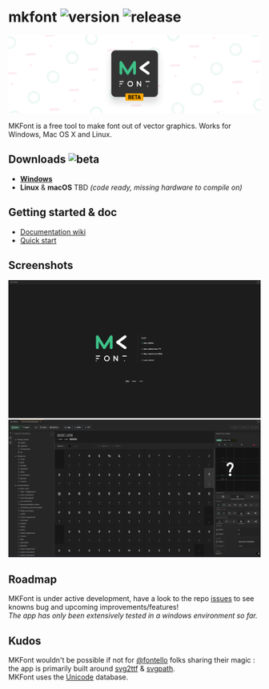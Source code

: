 # mkfont ![version](https://img.shields.io/badge/dynamic/json?color=ed1e79&label=version&query=version&url=https://github.com/Nebukam/mkfont/raw/main//package.json) ![release](https://img.shields.io/badge/license-MIT-black.svg)

![Splash](/assets/Splash-beta.png)

MKFont is a free tool to make font out of vector graphics. Works for Windows, Mac OS X and Linux.  

## **Downloads** ![beta](https://img.shields.io/badge/-beta.3-ed1e79)

- [**Windows**](https://github.com/Nebukam/mkfont/releases)
- **Linux** & **macOS** TBD *(code ready, missing hardware to compile on)*

## **Getting started** & doc
- [Documentation wiki](https://github.com/Nebukam/mkfont/wiki)
- [Quick start](https://github.com/Nebukam/mkfont/wiki/Step-by-step)

## Screenshots

![home](https://raw.githubusercontent.com/Nebukam/mkfont/main/assets/docs/screenshots/home.png)  
![grid](https://raw.githubusercontent.com/Nebukam/mkfont/main/assets/docs/screenshots/grid.png)   

## Roadmap
MKFont is under active development, have a look to the repo [issues](https://github.com/Nebukam/mkfont/issues) to see knowns bug and upcoming improvements/features!  
*The app has only been extensively tested in a windows environment so far.*

## Kudos
MKFont wouldn't be possible if not for [@fontello](https://github.com/fontello) folks sharing their magic : the app is primarily built around [svg2ttf](https://github.com/fontello/svg2ttf) & [svgpath](https://github.com/fontello/svgpath).  
MKFont uses the [Unicode](https://home.unicode.org/) database.  
